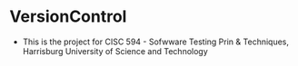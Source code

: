 # VersionControl

- This is the project for CISC 594 - Sofwware Testing Prin & Techniques, Harrisburg University of Science and Technology
